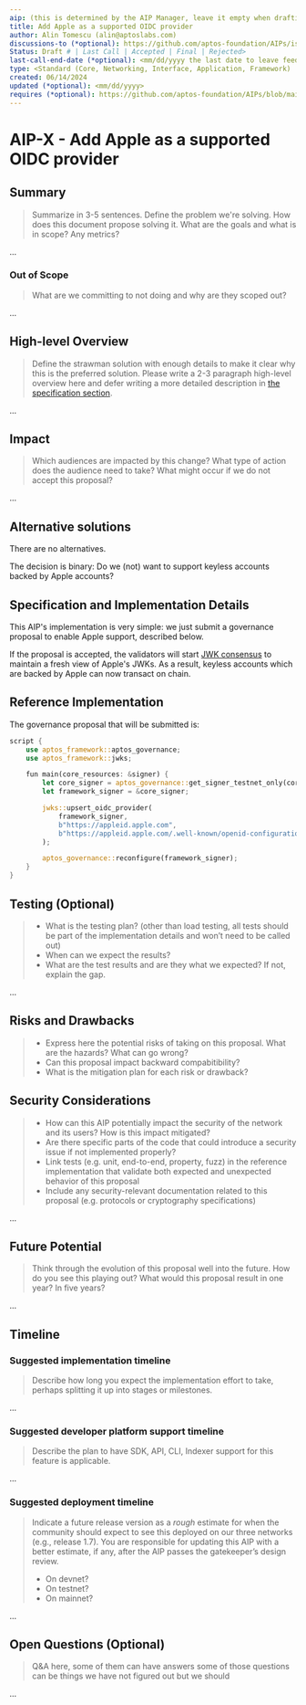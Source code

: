 ```yaml
---
aip: (this is determined by the AIP Manager, leave it empty when drafting)
title: Add Apple as a supported OIDC provider
author: Alin Tomescu (alin@aptoslabs.com)
discussions-to (*optional): https://github.com/aptos-foundation/AIPs/issues/452
Status: Draft # | Last Call | Accepted | Final | Rejected>
last-call-end-date (*optional): <mm/dd/yyyy the last date to leave feedbacks and reviews>
type: <Standard (Core, Networking, Interface, Application, Framework) | Informational | Process>
created: 06/14/2024
updated (*optional): <mm/dd/yyyy>
requires (*optional): https://github.com/aptos-foundation/AIPs/blob/main/aips/aip-67.md https://github.com/aptos-foundation/AIPs/blob/main/aips/aip-61.md 
---
```


# AIP-X - Add Apple as a supported OIDC provider

## Summary

 > Summarize in 3-5 sentences.
 > Define the problem we're solving.
 > How does this document propose solving it.
 > What are the goals and what is in scope? Any metrics?

...

### Out of Scope

 > What are we committing to not doing and why are they scoped out?

...

## High-level Overview

 > Define the strawman solution with enough details to make it clear why this is the preferred solution.
 > Please write a 2-3 paragraph high-level overview here and defer writing a more detailed description in [the specification section](#specification-and-implementation-details).

...

## Impact

 > Which audiences are impacted by this change? What type of action does the audience need to take?
 > What might occur if we do not accept this proposal?

...

## Alternative solutions

There are no alternatives. 

The decision is binary: Do we (not) want to support keyless accounts backed by Apple accounts?

## Specification and Implementation Details

This AIP's implementation is very simple: we just submit a governance proposal to enable Apple support, described below.

If the proposal is accepted, the validators will start [JWK consensus](https://github.com/aptos-foundation/AIPs/blob/main/aips/aip-67.md) to maintain a fresh view of Apple's JWKs.
As a result, keyless accounts which are backed by Apple can now transact on chain.

## Reference Implementation

The governance proposal that will be submitted is:

```rust
script {
    use aptos_framework::aptos_governance;
    use aptos_framework::jwks;

    fun main(core_resources: &signer) {
        let core_signer = aptos_governance::get_signer_testnet_only(core_resources, @0x1);
        let framework_signer = &core_signer;

        jwks::upsert_oidc_provider(
            framework_signer,
            b"https://appleid.apple.com",
            b"https://appleid.apple.com/.well-known/openid-configuration"
        );

        aptos_governance::reconfigure(framework_signer);
    }
}
```

## Testing (Optional)

 > - What is the testing plan? (other than load testing, all tests should be part of the implementation details and won’t need to be called out)
 > - When can we expect the results?
 > - What are the test results and are they what we expected? If not, explain the gap.

...

## Risks and Drawbacks

 > - Express here the potential risks of taking on this proposal. What are the hazards? What can go wrong?
 > - Can this proposal impact backward compabitibility?
 > - What is the mitigation plan for each risk or drawback?

## Security Considerations

 > - How can this AIP potentially impact the security of the network and its users? How is this impact mitigated?
 > - Are there specific parts of the code that could introduce a security issue if not implemented properly?
 > - Link tests (e.g. unit, end-to-end, property, fuzz) in the reference implementation that validate both expected and unexpected behavior of this proposal
 > - Include any security-relevant documentation related to this proposal (e.g. protocols or cryptography specifications)

...

## Future Potential

 > Think through the evolution of this proposal well into the future. How do you see this playing out? What would this proposal result in one year? In five years?

...

## Timeline

### Suggested implementation timeline

 > Describe how long you expect the implementation effort to take, perhaps splitting it up into stages or milestones.

...

### Suggested developer platform support timeline

 > Describe the plan to have SDK, API, CLI, Indexer support for this feature is applicable. 

...

### Suggested deployment timeline

 > Indicate a future release version as a *rough* estimate for when the community should expect to see this deployed on our three networks (e.g., release 1.7).
 > You are responsible for updating this AIP with a better estimate, if any, after the AIP passes the gatekeeper’s design review.
 >
 > - On devnet?
 > - On testnet?
 > - On mainnet?

...


## Open Questions (Optional)

 > Q&A here, some of them can have answers some of those questions can be things we have not figured out but we should

...
